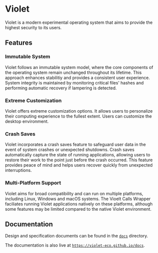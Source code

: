 # Violet
Violet is a modern experimental operating system that
aims to provide the highest security to its users.

## Features

### Immutable System
Violet follows an immutable system model, where the core components
of the operating system remain unchanged throughout its lifetime. This
approach enhances stabilitiy and provides a consistent user experience.
System integrity is maintained by monitoring critical files' hashes and
performing automatic recovery if lampering is detected.

### Extreme Customization
Violet offers extreme customization options. It allows users to personalize
their computing experience to the fullest extent. Users can customize the
desktop environment.

### Crash Saves
Violet incorporates a crash saves feature to safeguard user data in the event of system
crashes or unexpected shutdowns. Crash saves automatically capture the state of running
applications, allowing users to restore their work to the point just before the crash
occurred. This feature provides peace of mind and helps users recover quickly from
unexpected interruptions.

### Multi-Platform Support
Violet aims for broad compatibility and can run on multiple platforms, including
Linux, Windows and macOS systems. The Vioelt Calls Wrapper faciliates running
Violet applications natively on these platforms, although some features may be
limited compared to the native Violet environment.

## Documentation
Design and specification documents can be found in the [`docs`](docs) directory.

The documentation is also live at [`https://violet-eco.github.io/docs`](https://violet-eco.github.io/docs).